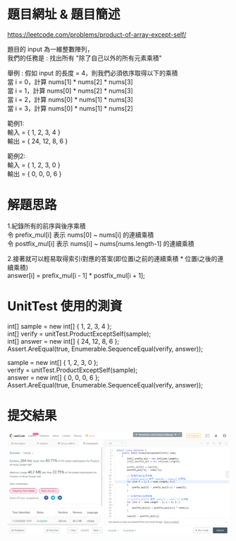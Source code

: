 # 題目網址 & 題目簡述  
https://leetcode.com/problems/product-of-array-except-self/  
  
題目的 input 為一維整數陣列，  
我們的任務是 : 找出所有 "除了自己以外的所有元素乘積"  
  
舉例 : 假如 input 的長度 = 4，則我們必須依序取得以下的乘積  
當 i = 0，計算 nums[1] * nums[2] * nums[3]  
當 i = 1，計算 nums[0] * nums[2] * nums[3]  
當 i = 2，計算 nums[0] * nums[1] * nums[3]  
當 i = 3，計算 nums[0] * nums[1] * nums[2]  
  
範例1:  
輸入 = { 1, 2, 3, 4 }  
輸出 = { 24, 12, 8, 6 }  
  
範例2:  
輸入 = { 1, 2, 3, 0 }  
輸出 = { 0, 0, 0, 6 }  
  
# 解題思路  
1.紀錄所有的前序與後序乘積  
令 prefix_mul[i] 表示 nums[0] ~ nums[i] 的連續乘積  
令 postfix_mul[i] 表示 nums[i] ~ nums[nums.length-1] 的連續乘積  
  
2.接著就可以輕易取得索引i對應的答案(即位置i之前的連續乘積 * 位置i之後的連續乘積)  
answer[i] = prefix_mul[i - 1] * postfix_mul[i + 1];  
  
# UnitTest 使用的測資  
int[] sample = new int[] { 1, 2, 3, 4 };  
int[] verify = unitTest.ProductExceptSelf(sample);  
int[] answer = new int[] { 24, 12, 8, 6 };  
Assert.AreEqual(true, Enumerable.SequenceEqual(verify, answer));  
  
sample = new int[] { 1, 2, 3, 0 };  
verify = unitTest.ProductExceptSelf(sample);  
answer = new int[] { 0, 0, 0, 6 };  
Assert.AreEqual(true, Enumerable.SequenceEqual(verify, answer));  
  
# 提交結果  
![image](https://raw.githubusercontent.com/Jacky20200711/LeetCode/master/Q238(Product%20of%20Array%20Except%20Self)/SuccessShot.PNG)  
&emsp;  
&emsp;  
